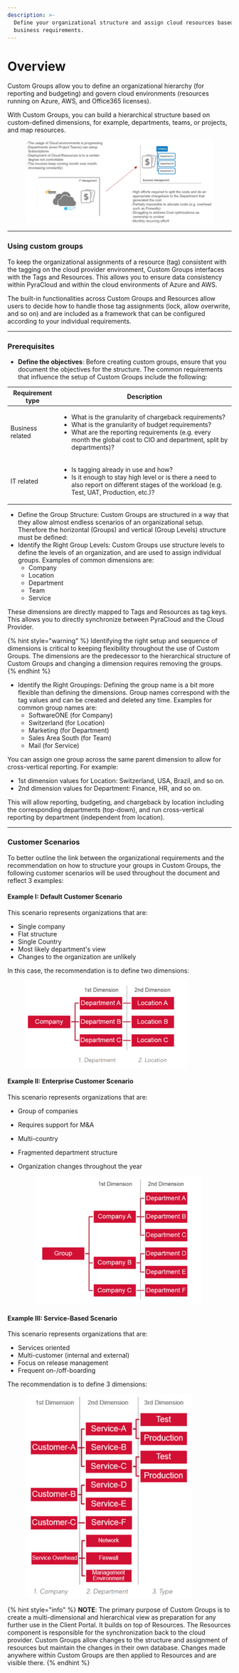 ```yaml
---
description: >-
  Define your organizational structure and assign cloud resources based on your
  business requirements.
---
```


# Overview

Custom Groups allow you to define an organizational hierarchy (for reporting and budgeting) and govern cloud environments (resources running on Azure, AWS, and Office365 licenses).

With Custom Groups, you can build a hierarchical structure based on custom-defined dimensions, for example, departments, teams, or projects, and map resources.

<figure><img src="../../.gitbook/assets/image (87).png" alt=""><figcaption></figcaption></figure>

***

### Using custom groups <a href="#using-custom-groups" id="using-custom-groups"></a>

To keep the organizational assignments of a resource (tag) consistent with the tagging on the cloud provider environment, Custom Groups interfaces with the Tags and Resources. This allows you to ensure data consistency within PyraCloud and within the cloud environments of Azure and AWS.

The built-in functionalities across Custom Groups and Resources allow users to decide how to handle those tag assignments (lock, allow overwrite, and so on) and are included as a framework that can be configured according to your individual requirements.

***

### Prerequisites <a href="#before-you-start" id="before-you-start"></a>

* **Define the objectives**: Before creating custom groups, ensure that you document the objectives for the structure. The common requirements that influence the setup of Custom Groups include the following:

| Requirement type | Description                                                                                                                                                                                                                                               |
| ---------------- | --------------------------------------------------------------------------------------------------------------------------------------------------------------------------------------------------------------------------------------------------------- |
| Business related | <ul><li>What is the granularity of chargeback requirements?</li><li>What is the granularity of budget requirements?</li><li>What are the reporting requirements (e.g. every month the global cost to CIO and department, split by departments)?</li></ul> |
| IT related       | <ul><li>Is tagging already in use and how?</li><li>Is it enough to stay high level or is there a need to also report on different stages of the workload (e.g. Test, UAT, Production, etc.)?</li></ul>                                                    |

* Define the Group Structure: Custom Groups are structured in a way that they allow almost endless scenarios of an organizational setup. Therefore the horizontal (Groups) and vertical (Group Levels) structure must be defined:
* Identify the Right Group Levels:  Custom Groups use structure levels to define the levels of an organization, and are used to assign individual groups. Examples of common dimensions are:
  * Company
  * Location
  * Department
  * Team
  * Service

These dimensions are directly mapped to Tags and Resources as tag keys. This allows you to directly synchronize between PyraCloud and the Cloud Provider.

{% hint style="warning" %}
Identifying the right setup and sequence of dimensions is critical to keeping flexibility throughout the use of Custom Groups. The dimensions are the predecessor to the hierarchical structure of Custom Groups and changing a dimension requires removing the groups.
{% endhint %}

* Identify the Right Groupings: Defining the group name is a bit more flexible than defining the dimensions. Group names correspond with the tag values and can be created and deleted any time. Examples for common group names are:
  * SoftwareONE (for Company)
  * Switzerland (for Location)
  * Marketing (for Department)
  * Sales Area South (for Team)
  * Mail (for Service)

You can assign one group across the same parent dimension to allow for cross-vertical reporting. For example:

* 1st dimension values for Location: Switzerland, USA, Brazil, and so on.
* 2nd dimension values for Department: Finance, HR, and so on.

This will allow reporting, budgeting, and chargeback by location including the corresponding departments (top-down), and run cross-vertical reporting by department (independent from location).

***

### Customer Scenarios <a href="#customer-scenarios" id="customer-scenarios"></a>

To better outline the link between the organizational requirements and the recommendation on how to structure your groups in Custom Groups, the following customer scenarios will be used throughout the document and reflect 3 examples:

#### **Example I:  Default Customer Scenario**

This scenario represents organizations that are:

* Single company
* Flat structure
* Single Country
* Most likely department's view
* Changes to the organization are unlikely

In this case, the recommendation is to define two dimensions:

<figure><img src="../../.gitbook/assets/image (88).png" alt="" width="365"><figcaption></figcaption></figure>

#### **Example II: Enterprise Customer Scenario**

This scenario represents organizations that are:

* Group of companies
* Requires support for M\&A
* Multi-country
* Fragmented department structure
*   Organization changes throughout the year

    <figure><img src="../../.gitbook/assets/image (89).png" alt="" width="375"><figcaption></figcaption></figure>

#### **Example III: Service-Based Scenario**

This scenario represents organizations that are:

* Services oriented
* Multi-customer (internal and external)
* Focus on release management
* Frequent on-/off-boarding

The recommendation is to define 3 dimensions:

<figure><img src="../../.gitbook/assets/image (90).png" alt="" width="375"><figcaption></figcaption></figure>



{% hint style="info" %}
**NOTE**: The primary purpose of Custom Groups is to create a multi-dimensional and hierarchical view as preparation for any further use in the Client Portal. It builds on top of Resources. The Resources component is responsible for the synchronization back to the cloud provider. Custom Groups allow changes to the structure and assignment of resources but maintain the changes in their own database. Changes made anywhere within Custom Groups are then applied to Resources and are visible there.
{% endhint %}
